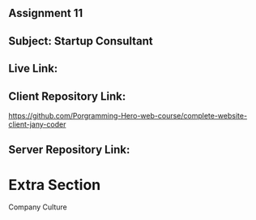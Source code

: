 ## Assignment 11
## Subject: Startup Consultant

## Live Link:

## Client Repository Link: 
https://github.com/Porgramming-Hero-web-course/complete-website-client-jany-coder

## Server Repository Link: 


# Extra Section

Company Culture




